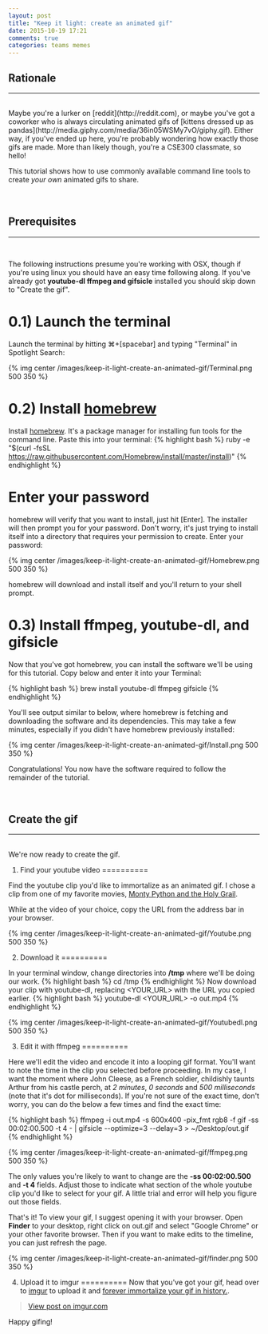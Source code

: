 ```yaml
---
layout: post
title: "Keep it light: create an animated gif"
date: 2015-10-19 17:21
comments: true
categories: teams memes
---
```

Rationale
----------
<hr/>
<br/>
Maybe you're a lurker on [reddit](http://reddit.com), or maybe you've got a coworker who is always circulating animated gifs of [kittens dressed up as pandas](http://media.giphy.com/media/36in05WSMy7vO/giphy.gif). Either way, if you've ended up here, you're probably wondering how exactly those gifs are made. More than likely though, you're a CSE300 classmate, so hello!

This tutorial shows how to use commonly available command line tools to create *your own* animated gifs to share.
<br/>
<br/>
<br/>

Prerequisites
----------
<hr/>
<br/>

The following instructions presume you're working with OSX, though if you're using linux you should have an easy time following along. If you've already got **youtube-dl ffmpeg and gifsicle** installed you should skip down to "Create the gif".

0.1) Launch the terminal
==========

Launch the terminal by hitting ⌘+[spacebar] and typing "Terminal" in Spotlight Search:

{% img center /images/keep-it-light-create-an-animated-gif/Terminal.png 500 350 %}

0.2) Install [homebrew](http://brew.sh/)
==========

Install [homebrew](http://brew.sh/). It's a package manager for installing fun tools for the command line. Paste this into your terminal:
{% highlight bash %}
ruby -e "$(curl -fsSL https://raw.githubusercontent.com/Homebrew/install/master/install)"
{% endhighlight %}

Enter your password
==========

homebrew will verify that you want to install, just hit [Enter]. The installer will then prompt you for your password. Don't worry, it's just trying to install itself into a directory that requires your permission to create. Enter your password:

{% img center /images/keep-it-light-create-an-animated-gif/Homebrew.png 500 350 %}

homebrew will download and install itself and you'll return to your shell prompt.

0.3) Install ffmpeg, youtube-dl, and gifsicle
==========
Now that you've got homebrew, you can install the software we'll be using for this tutorial. Copy below and enter it into your Terminal:

{% highlight bash %}
brew install youtube-dl ffmpeg gifsicle
{% endhighlight %}

You'll see output similar to below, where homebrew is fetching and downloading the software and its dependencies. This may take a few minutes, especially if you didn't have homebrew previously installed:

{% img center /images/keep-it-light-create-an-animated-gif/Install.png 500 350 %}

Congratulations! You now have the software required to follow the remainder of the tutorial.
<br/>
<br/>
<br/>

Create the gif
----------
<hr/>
<br/>
We're now ready to create the gif.

1) Find your youtube video
==========

Find the youtube clip you'd like to immortalize as an animated gif. I chose a clip from one of my favorite movies, [Monty Python and the Holy Grail](http://www.imdb.com/title/tt0071853/).

While at the video of your choice, copy the URL from the address bar in your browser.

{% img center /images/keep-it-light-create-an-animated-gif/Youtube.png 500 350 %}

2) Download it
==========

In your terminal window, change directories into **/tmp** where we'll be doing our work.
{% highlight bash %}
cd /tmp
{% endhighlight %}
Now download your clip with youtube-dl, replacing &lt;YOUR_URL&gt; with the URL you copied earlier.
{% highlight bash %}
youtube-dl <YOUR_URL> -o out.mp4
{% endhighlight %}

{% img center /images/keep-it-light-create-an-animated-gif/Youtubedl.png 500 350 %}

3) Edit it with ffmpeg
==========

Here we'll edit the video and encode it into a looping gif format. You'll want to note the time in the clip you selected before proceeding. In my case, I want the moment where John Cleese, as a French soldier, childishly taunts Arthur from his castle perch, at *2 minutes*, *0 seconds* and *500 milliseconds* (note that it's dot for milliseconds). If you're not sure of the exact time, don't worry, you can do the below a few times and find the exact time:

{% highlight bash %}
ffmpeg -i out.mp4 -s 600x400 -pix_fmt rgb8 -f gif -ss 00:02:00.500 -t 4 - | gifsicle --optimize=3 --delay=3 > ~/Desktop/out.gif
{% endhighlight %}

{% img center /images/keep-it-light-create-an-animated-gif/ffmpeg.png 500 350 %}

The only values you're likely to want to change are the **-ss 00:02:00.500** and **-t 4** fields. Adjust those to indicate what section of the whole youtube clip you'd like to select for your gif. A little trial and error will help you figure out those fields.

That's it! To view your gif, I suggest opening it with your browser. Open **Finder** to your desktop, right click on out.gif and select "Google Chrome" or your other favorite browser. Then if you want to make edits to the timeline, you can just refresh the page.

{% img center /images/keep-it-light-create-an-animated-gif/finder.png 500 350 %}

4) Upload it to imgur
==========
Now that you've got your gif, head over to [imgur](https://imgur.com) to upload it and [forever immortalize your gif in history.](http://imgur.com/0YD6rnw).

<blockquote class="imgur-embed-pub" lang="en" data-id="0YD6rnw"><a href="//imgur.com/0YD6rnw">View post on imgur.com</a></blockquote><script async src="//s.imgur.com/min/embed.js" charset="utf-8"></script>

Happy gifing!
